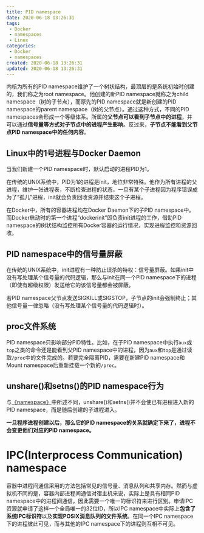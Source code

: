 ```yaml
---
title: PID namespace
date: 2020-06-18 13:26:31
tags: 
 - Docker
 - namespaces
 - Linux
categories: 
 - Docker
 - namespaces
created: 2020-06-18 13:26:31
updated: 2020-06-18 13:26:31
---
```


内核为所有的PID namespace维护了一个树状结构，最顶层的是系统初始时创建的，我们称之为root namespace。他创建的新PID namespace就称之为child namespace（树的子节点），而原先的PID namespace就是新创建的PID namespace的parent namespace（树的父节点）。通过这种方式，不同的PID namespaces会形成一个等级体系。所属的**父节点可以看到子节点中的进程**，并可以通过**信号量等方式对子节点中的进程产生影响**。反过来，**子节点不能看到父节点PID namespace中的任何内容**。

## Linux中的1号进程与Docker Daemon

当我们新建一个PID namespace时，默认启动的进程PID为1。

在传统的UNIX系统中，PID为1的进程是init，地位非常特殊。他作为所有进程的父进程，维护一张进程表，不断检查进程的状态，一旦有某个子进程因为程序错误成为了“孤儿”进程，init就会负责回收资源并结束这个子进程。

在Docker中，所有的容器进程均在Docker Daemon下的子PID namespace中。而Docker启动时的第一个进程“dockerinit”即负责init进程的工作，借助PID namespace的树状结构监控所有Docker容器的运行情况，实现进程监控和资源回收。

## PID namespace中的信号量屏蔽

在传统的UNIX系统中，init进程有一种防止误杀的特权：信号量屏蔽。如果init中没有写处理某个信号量的代码逻辑，那么与init在同一个PID namespace下的进程（即使有超级权限）发送给它的该信号量都会被屏蔽。

若PID namespace父节点发送SIGKILL或SIGSTOP，子节点的init会强制终止；其他信号量一律忽略（没有写处理某个信号量的代码逻辑时）。

## proc文件系统

PID namespace只影响部分PID特性。比如，在子PID namespace中执行`aux`或`top`之类的命令还是能看到父PID namespace中的进程，因为`aux`和`top`是通过读取`/proc`中的文件完成的。若要完全隔离PID，需要在新建PID namespace和Mount namespace后重新挂载一个新的`/proc`。

## unshare()和setns()的PID namespace行为

与[《namespace》](../namespace.md)中所述不同，unshare()和setns()并不会使已有进程进入新的PID namespace，而是随后创建的子进程进入。

**一旦程序进程创建以后，那么它的PID namespace的关系就确定下来了，进程不会变更他们对应的PID namespace。**

# IPC(Interprocess Communication) namespace

容器中进程间通信采用的方法包括常见的信号量、消息队列和共享内存。然而与虚拟机不同的是，容器内部进程间通信对宿主机来说，实际上是具有相同PID namespace中的进程间通信，因此需要一个唯一的标识符来进行区别。申请IPC资源就申请了这样一个全局唯一的32位ID，所以IPC namespace中实际上**包含了系统IPC标识符**以及**实现POSIX消息队列的文件系统**。在同一个IPC namespace下的进程彼此可见，而与其他的IPC namespace下的进程则互相不可见。
